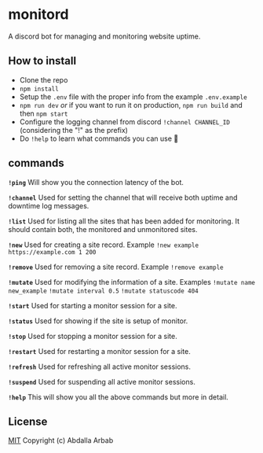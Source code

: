 # monitord
A discord bot for managing and monitoring website uptime.

## How to install
- Clone the repo
- `npm install`
- Setup the `.env` file with the proper info from the example `.env.example`
- `npm run dev` *or* if you want to run it on production, `npm run build` and then `npm start`
- Configure the logging channel from discord `!channel CHANNEL_ID` (considering the "!" as the prefix)
- Do `!help` to learn what commands you can use :rocket:

## commands
**`!ping`**
Will show you the connection latency of the bot.

**`!channel`**
Used for setting the channel that will receive both uptime and downtime log messages.

**`!list`**
Used for listing all the sites that has been added for monitoring. It should contain both, the monitored and unmonitored sites.

**`!new`**
Used for creating a site record. Example `!new example https://example.com 1 200`

**`!remove`**
Used for removing a site record. Example `!remove example`

**`!mutate`**
Used for modifying the information of a site. Examples `!mutate name new_example` `!mutate interval 0.5` `!mutate statuscode 404`

**`!start`**
Used for starting a monitor session for a site.

**`!status`**
Used for showing if the site is setup of monitor.

**`!stop`**
Used for stopping a monitor session for a site.

**`!restart`**
Used for restarting a monitor session for a site.

**`!refresh`**
Used for refreshing all active monitor sessions.

**`!suspend`**
Used for suspending all active monitor sessions.

**`!help`**
This will show you all the above commands but more in detail.


## License
[MIT](https://github.com/the94air/monitord/blob/main/LICENSE) Copyright (c) Abdalla Arbab
